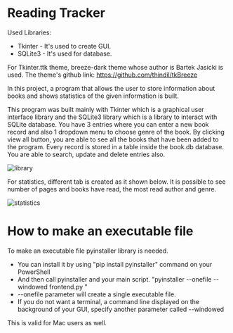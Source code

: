 # Reading Tracker 

Used Libraries: 
* Tkinter - It's used to create GUI.
* SQLite3 - It's used for database. 

For Tkinter.ttk theme, breeze-dark theme whose author is Bartek Jasicki is used. The theme's github link: https://github.com/thindil/tkBreeze

In this project, a program that allows the user to store information about books and shows statistics of the given information is built.

This program was built mainly with Tkinter which is a graphical user interface library and the SQLite3 library which is a library to interact with SQLite database. You have 3 entries where you can enter a new book record and also 1 dropdown menu to choose genre of the book. By clicking view all button, you are able to see all the books that have been added to the program. Every record is stored in a table inside the book.db database. You are able to search, update and delete entries also. 

![library](https://user-images.githubusercontent.com/78566362/110482478-c2e60a80-80f9-11eb-85ea-c6f63f3a0f78.png)

For statistics, different tab is created as it shown below. It is possible to see number of pages and books have read, the most read author and genre. 

![statistics](https://user-images.githubusercontent.com/78566362/110482495-c5e0fb00-80f9-11eb-8ecb-0885fc8b9b50.png)

# How to make an executable file 

To make an executable file pyinstaller library is needed. 
* You can install it by using "pip install pyinstaller" command on your PowerShell
* And then call pyinstaller and your main script.  "pyinstaller --onefile --windowed frontend.py "
* --onefile parameter will create a single executable file. 
* If you do not want a terminal, a command line displayed on the background of your GUI, specify another parameter called --windowed

This is valid for Mac users as well. 
